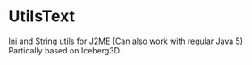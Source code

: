 # UtilsText
Ini and String utils for J2ME (Can also work with regular Java 5)  
Partically based on Iceberg3D.
